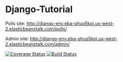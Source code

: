 # Django-Tutorial

Polls site: http://django-env.eba-qhuq5kpi.us-west-2.elasticbeanstalk.com/polls/

Admin site: http://django-env.eba-qhuq5kpi.us-west-2.elasticbeanstalk.com/admin/

[![Coverage Status](https://coveralls.io/repos/github/jsi238/Django_Tutorial/badge.svg?branch=main)](https://coveralls.io/github/jsi238/Django_Tutorial?branch=main)
[![Build Status](https://app.travis-ci.com/jsi238/Django_Tutorial.svg?branch=main)](https://app.travis-ci.com/jsi238/Django_Tutorial)
